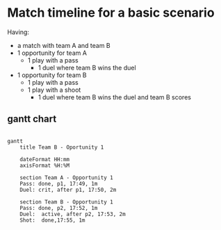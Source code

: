 # Match timeline for a basic scenario

Having: 

- a match with team A and team B 
- 1 opportunity for team A
    - 1 play with a pass
        - 1 duel where team B wins the duel
- 1 opportunity for team B
    - 1 play with a pass
    - 1 play with a shoot
        - 1 duel where team B wins the duel and team B scores

## gantt chart

```mermaid

gantt
    title Team B - Oportunity 1

    dateFormat HH:mm
    axisFormat %H:%M
    
    section Team A - Opportunity 1
    Pass: done, p1, 17:49, 1m
    Duel: crit, after p1, 17:50, 2m

    section Team B - Opportunity 1
    Pass: done, p2, 17:52, 1m
    Duel:  active, after p2, 17:53, 2m
    Shot:  done,17:55, 1m

```
